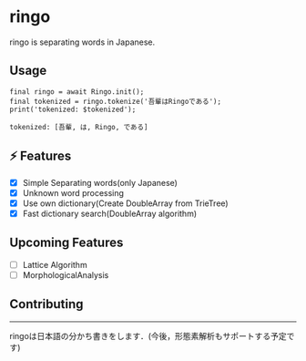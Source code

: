 # ringo

ringo is separating words in Japanese.

## Usage
```
final ringo = await Ringo.init();
final tokenized = ringo.tokenize('吾輩はRingoである');
print('tokenized: $tokenized');
```

`tokenized: [吾輩, は, Ringo, である]`

## ⚡️ Features

- [x] Simple Separating words(only Japanese)
- [x] Unknown word processing
- [x] Use own dictionary(Create DoubleArray from TrieTree)
- [x] Fast dictionary search(DoubleArray algorithm)

## Upcoming Features

- [ ] Lattice Algorithm
- [ ] MorphologicalAnalysis

## Contributing

---

ringoは日本語の分かち書きをします．(今後，形態素解析もサポートする予定です)
